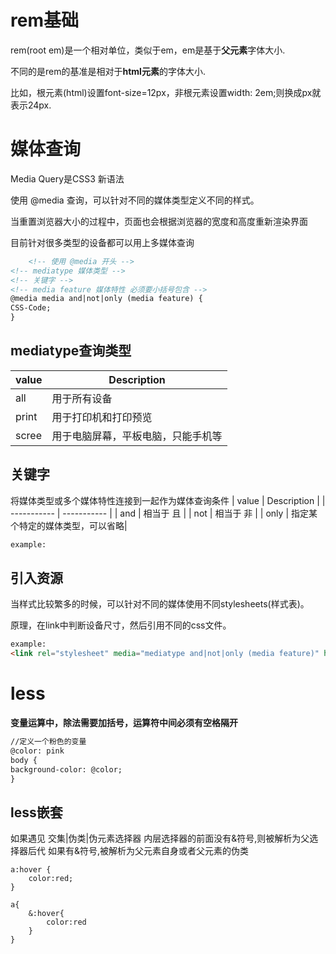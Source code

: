 # rem基础

rem(root em)是一个相对单位，类似于em，em是基于**父元素**字体大小.

不同的是rem的基准是相对于**html元素**的字体大小.

比如，根元素(html)设置font-size=12px，非根元素设置width: 2em;则换成px就表示24px.

# 媒体查询

Media Query是CSS3 新语法

使用 @media 查询，可以针对不同的媒体类型定义不同的样式。

当重置浏览器大小的过程中，页面也会根据浏览器的宽度和高度重新渲染界面

目前针对很多类型的设备都可以用上多媒体查询

```html
    <!-- 使用 @media 开头 -->
<!-- mediatype 媒体类型 -->
<!-- 关键字 -->
<!-- media feature 媒体特性 必须要小括号包含 -->
@media media and|not|only (media feature) {
CSS-Code;
}
```

## mediatype查询类型

| value | Description       |
|-------|-------------------|
| all   | 用于所有设备            |
| print | 用于打印机和打印预览        |
| scree | 用于电脑屏幕，平板电脑，只能手机等 |

## 关键字

将媒体类型或多个媒体特性连接到一起作为媒体查询条件
| value | Description |
| ----------- | ----------- |
| and | 相当于 且 |
| not | 相当于 非 |
| only | 指定某个特定的媒体类型，可以省略|

```html
example:

```

## 引入资源

当样式比较繁多的时候，可以针对不同的媒体使用不同stylesheets(样式表)。

原理，在link中判断设备尺寸，然后引用不同的css文件。

```html
example:
<link rel="stylesheet" media="mediatype and|not|only (media feature)" href="mystylesheet.css">
```

# less

**变量运算中，除法需要加括号，运算符中间必须有空格隔开**

```html
//定义一个粉色的变量
@color: pink
body {
background-color: @color;
}
```

## less嵌套

如果遇见 交集|伪类|伪元素选择器
内层选择器的前面没有&符号,则被解析为父选择器后代
如果有&符号,被解析为父元素自身或者父元素的伪类

```
a:hover {
    color:red;
}
```

```
a{
    &:hover{
        color:red
    }
}
```

